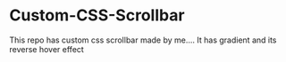 # Custom-CSS-Scrollbar
This repo has custom css scrollbar made by me....
It has gradient and its reverse hover effect
